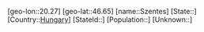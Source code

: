 ﻿---
location: [46.65,20.27]
type: City
tags:
- geo/City


SpocWebEntityId: 34711
isDeleted: false
confidential: public

---
[geo-lon::20.27]
[geo-lat::46.65]
[name::Szentes]
[State::]
[Country::[Hungary](geo/Continent/Europe/Hungary.md)]
[StateId::]
[Population::]
[Unknown::]

